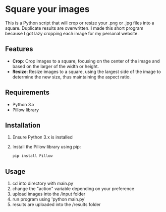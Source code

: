 # Square your images

This is a Python script that will crop or resize your .png or .jpg files into a square. Duplicate results are overwritten. I made this short program because I got lazy cropping each image for my personal website.

## Features

- **Crop**: Crop images to a square, focusing on the center of the image and based on the larger of the width or height.
- **Resize**: Resize images to a square, using the largest side of the image to determine the new size, thus maintaining the aspect ratio.

## Requirements

- Python 3.x
- Pillow library

## Installation

1. Ensure Python 3.x is installed

2. Install the Pillow library using pip:

   ```sh
   pip install Pillow
   ```

## Usage

1. cd into directory with main.py
2. change the "action" variable depending on your preference
3. upload images into the /input folder
4. run program using 'python main.py'
5. results are uploaded into the /results folder
